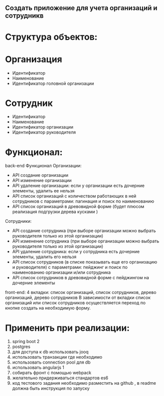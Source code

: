 ## Создать приложение для учета организаций и сотрудникв

# Структура объектов:

# Организация
- Идентификатор
- Наименование
- Идентификатор головной организации
# Сотрудник
- Идентификатор
- Наименование
- Идентификатор организации
- Идентификатор руководителя

# Функционал:

back-end
Функционал
Организации:
- API создание организации
- API изменение организации
- API удаление организации: если у организации есть дочерние элементы, удалить ее нельзя
- API список организаций с количеством работающих в ней сотрудников с параметрами: пагинация и поиск по наименованию
- API список организаций в древовидной форме (будет плюсом реализация подгрузки дерева кусками )

Сотрудники:
- API создание сотрудника (при выборе организации можно выбрать руководителя только из этой организации)
- API изменение сотрудника (при выборе организации можно выбрать руководителя только из этой организации)
- API удаление сотрудника: если у сотрудника есть дочерние элементы, удалить его нельзя
- API список сотрудников (в списке показывать еще его организацию и руководителя) с параметрами: пейджинг и поиск по наименованию организации и/или сотрудника
- API список сотрудников в древовидной форме с пейджингом на дочерние элементы

front-end:
4 вкладки: список организаций, список сотрудников, дерево организаций, дерево сотрудников
В зависимости от вкладки список организаций или список сотрудников осуществляется переход по кнопке создать на необходимую форму.


# Применить при реализации: 
1) spring boot 2
2) postgres
3) для доступа к db использовать jooq
4) использовать транзакции где необходимо
5) использовать connection pool для db
6) использовать angularjs 1
7) собирать фронт с помощью webpack
8) желательно придерживаться стандартов es6
9) код тестового задания необходимо разместить на github , в readme должна быть инструкция по запуску
